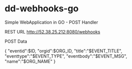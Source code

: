 # dd-webhooks-go
Simple WebApplication in GO - POST Handler

REST URL
http://52.38.25.212:8080/webhooks

POST Data

{
"eventid":$ID,
"orgid":$ORG_ID,
"title":"$EVENT_TITLE", 
"eventtype":"$EVENT_TYPE",
"eventbody":"$EVENT_MSG",
"name":"$ORG_NAME"
}

